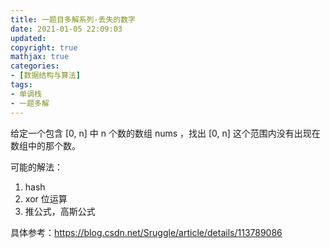 ```yaml
---
title: 一题目多解系列-丢失的数字
date: 2021-01-05 22:09:03
updated:
copyright: true
mathjax: true
categories:
- [数据结构与算法]
tags: 
- 单调栈
- 一题多解
---
```


给定一个包含 [0, n] 中 n 个数的数组 nums ，找出 [0, n] 这个范围内没有出现在数组中的那个数。


可能的解法：

1. hash
2. xor 位运算
3. 推公式，高斯公式

具体参考：https://blog.csdn.net/Sruggle/article/details/113789086
